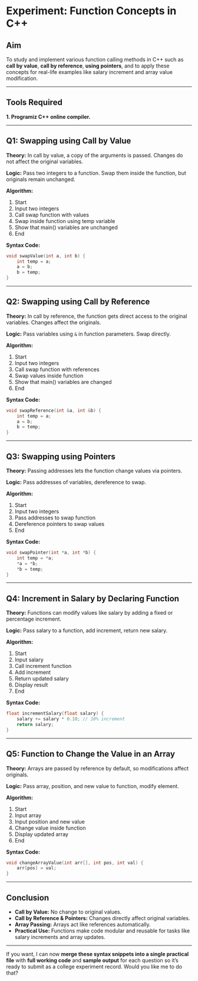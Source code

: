 

# **Experiment: Function Concepts in C++**

## **Aim**

To study and implement various function calling methods in C++ such as **call by value**, **call by reference**, **using pointers**, and to apply these concepts for real-life examples like salary increment and array value modification.

---

## **Tools Required**

**1. Programiz C++ online compiler.**

---

## **Q1: Swapping using Call by Value**

**Theory:** In call by value, a copy of the arguments is passed. Changes do not affect the original variables.

**Logic:** Pass two integers to a function. Swap them inside the function, but originals remain unchanged.

**Algorithm:**

1. Start
2. Input two integers
3. Call swap function with values
4. Swap inside function using temp variable
5. Show that main() variables are unchanged
6. End

**Syntax Code:**

```cpp
void swapValue(int a, int b) {
    int temp = a;
    a = b;
    b = temp;
}
```

---

## **Q2: Swapping using Call by Reference**

**Theory:** In call by reference, the function gets direct access to the original variables. Changes affect the originals.

**Logic:** Pass variables using `&` in function parameters. Swap directly.

**Algorithm:**

1. Start
2. Input two integers
3. Call swap function with references
4. Swap values inside function
5. Show that main() variables are changed
6. End

**Syntax Code:**

```cpp
void swapReference(int &a, int &b) {
    int temp = a;
    a = b;
    b = temp;
}
```

---

## **Q3: Swapping using Pointers**

**Theory:** Passing addresses lets the function change values via pointers.

**Logic:** Pass addresses of variables, dereference to swap.

**Algorithm:**

1. Start
2. Input two integers
3. Pass addresses to swap function
4. Dereference pointers to swap values
5. End

**Syntax Code:**

```cpp
void swapPointer(int *a, int *b) {
    int temp = *a;
    *a = *b;
    *b = temp;
}
```

---

## **Q4: Increment in Salary by Declaring Function**

**Theory:** Functions can modify values like salary by adding a fixed or percentage increment.

**Logic:** Pass salary to a function, add increment, return new salary.

**Algorithm:**

1. Start
2. Input salary
3. Call increment function
4. Add increment
5. Return updated salary
6. Display result
7. End

**Syntax Code:**

```cpp
float incrementSalary(float salary) {
    salary += salary * 0.10; // 10% increment
    return salary;
}
```

---

## **Q5: Function to Change the Value in an Array**

**Theory:** Arrays are passed by reference by default, so modifications affect originals.

**Logic:** Pass array, position, and new value to function, modify element.

**Algorithm:**

1. Start
2. Input array
3. Input position and new value
4. Change value inside function
5. Display updated array
6. End

**Syntax Code:**

```cpp
void changeArrayValue(int arr[], int pos, int val) {
    arr[pos] = val;
}
```

---

## **Conclusion**

* **Call by Value:** No change to original values.
* **Call by Reference & Pointers:** Changes directly affect original variables.
* **Array Passing:** Arrays act like references automatically.
* **Practical Use:** Functions make code modular and reusable for tasks like salary increments and array updates.

---

If you want, I can now **merge these syntax snippets into a single practical file** with **full working code** and **sample output** for each question so it’s ready to submit as a college experiment record. Would you like me to do that?
